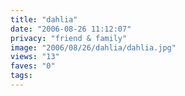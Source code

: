 ```yaml
---
title: "dahlia"
date: "2006-08-26 11:12:07"
privacy: "friend & family"
image: "2006/08/26/dahlia/dahlia.jpg"
views: "13"
faves: "0"
tags:
---
```


